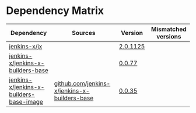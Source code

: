 # Dependency Matrix

Dependency | Sources | Version | Mismatched versions
---------- | ------- | ------- | -------------------
[jenkins-x/jx](https://github.com/jenkins-x/jx) |  | [2.0.1125](https://github.com/jenkins-x/jx/releases/tag/v2.0.1125) | 
[jenkins-x/jenkins-x-builders-base](https://github.com/jenkins-x/jenkins-x-builders-base) |  | [0.0.77](https://github.com/jenkins-x/jenkins-x-builders-base/releases/tag/v0.0.77) | 
[jenkins-x/jenkins-x-builders-base-image](https://github.com/jenkins-x/jenkins-x-builders-base-image) | [github.com/jenkins-x/jenkins-x-builders-base](https://github.com/jenkins-x/jenkins-x-builders-base) | [0.0.35]() | 

